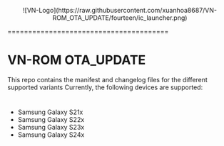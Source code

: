 <p align="center">
![VN-Logo](https://raw.githubusercontent.com/xuanhoa8687/VN-ROM_OTA_UPDATE/fourteen/ic_launcher.png)

=======================================

# VN-ROM OTA_UPDATE
This repo contains the manifest and changelog files for the different supported variants
Currently, the following devices are supported:
#
- Samsung Galaxy S21x
- Samsung Galaxy S22x
- Samsung Galaxy S23x
- Samsung Galaxy S24x
</p>
